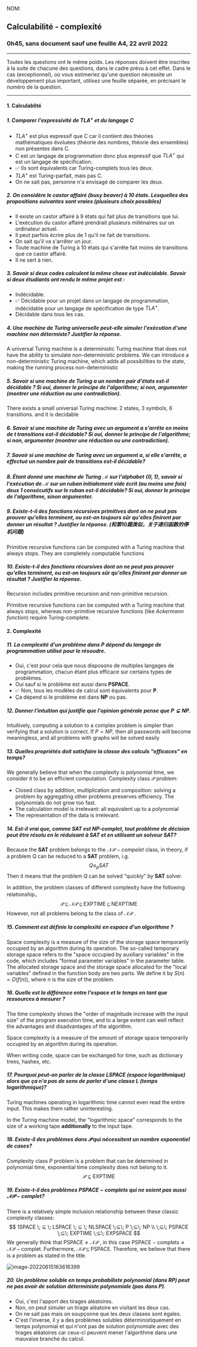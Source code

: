 NOM:

## Calculabilité - complexité

### 0h45, sans document sauf une feuille A4, 22 avril 2022

---

Toutes les questions ont le même poids. Les réponses doivent être inscrites à la suite de chacune des questions, dans le cadre prévu à cet effet. Dans le cas (exceptionnel), où vous estimeriez qu'une question nécessite un développement plus important, utilisez une feuille séparée, en précisant le numéro de la question.

----

#### 1. Calculablité

##### 1. Comparer l'expressivité de $TLA^+$ et du langage C

- $TLA^+$ est plus expressif que C car il contient des théories mathématiques évoluées (théorie des nombres, théorie des ensembles) non présentes dans C.
- C est un langage de programmation donc plus expressif que $TLA^+$ qui est un langage de spécification.
- ✅ Ils sont équivalents car Turing-complets tous les deux.
- $TLA^+$ est Turing-parfait, mais pas C.
- On ne sait pas, personne n'a envisagé de comparer les deux.



##### 2. On considère le castor affairé (*busy beaver*) à 10 états. Lesquelles des propositions suivantes sont vraies (plusieurs choix possibles)

- Il existe un castor affairé à 9 états qui fait plus de transitions que lui.
- L'exécution du castor affairé prendrait plusieurs millénaires sur un ordinateur actuel.
- Il peut parfois écrire plus de 1 qu'il ne fait de transitions.
- On sait qu'il va s'arrêter un jour.
- Toute machine de Turing à 10 états qui s'arrête fait moins de transitions que ce castor affairé.
- Il ne sert à rien.



##### 3. Savoir si deux codes calculent la même chose est indécidable. Savoir si deux étudiants ont rendu le même projet est :

- Indécidable.
- ✅ Décidable pour un projet dans un langage de programmation, indécidable pour un langage de spécification de type $TLA^+$.
- Décidable dans tous les cas.



##### 4. Une machine de Turing universelle peut-elle simuler l'exécution d'une machine non détermiste? Justifier la réponse.

A universal Turing machine is a deterministic Turing machine that does not have the ability to simulate non-deterministic problems. We can introduce a non-deterministic Turing machine, which adds all possibilities to the state, making the running process non-deterministic



##### 5. Savoir si une machine de Turing a un nombre pair d'états est-il décidable ? Si oui, donner le principe de l'algorithme; si non, argumenter (montrer une réduction ou une contradiction).

There exists a small universal Turing machine: 2 states, 3 symbols, 6 transitions. and it is decidable



##### 6. Savoir si une machine de Turing avec un argument a s'arrête en moins de $t$ transitions est-il décidable? Si oui, donner le principe de l'algorithme; si non, argumenter (montrer une réduction ou une contradiction).



##### 7. Savoir si une machine de Turing avec un argument $a$, si elle s'arrête, a effectué un nombre pair de transitions est-il décidable?



##### 8. Étant donné une machine de Turing $\mathcal{M}$ sur l'alphabet $\{0,1\}$, savoir si l'exécution de $\mathcal{M}$ sur un ruban initialement vide écrit (au moins une fois) deux 1 consécutifs sur le ruban est-il décidable? Si oui, donner le principe de l'algorithme, sinon argumenter.





##### 9. Existe-t-il des fonctions récursives primitives dont on ne peut pas prouver qu'elles terminent, ou est-on toujours sûr qu'elles finiront par donner un résultat ? Justifier la réponse. (和第10题类似，关于递归函数的停机问题)

Primitive recursive functions can be computed with a Turing machine that always stops. They are completely computable functions



##### 10. Existe-t-il des fonctions récursives dont on ne peut pas prouver qu'elles terminent, ou est-on toujours sûr qu'elles finiront par donner un résultat ? Justifier la réponse.

Recursion includes primitive recursion and non-primitive recursion.

Primitive recursive functions can be computed with a Turing machine that always stops, whereas non-primitive recursive functions (like *Ackermann function*) require Turing-complete.



#### 2. Complexité

##### 11. La complexité d'un problème dans $P$ dépend du langage de programmation utilisé pour le résoudre.

- Oui, c'est pour cela que nous disposons de multiples langages de programmation, chacun étant plus efficace sur certains types de problèmes.
- Oui sauf si le problème est aussi dans $\mathbf{PSPACE}$.
- ✅ Non, tous les modèles de calcul sont équivalents pour $\mathbf{P}$.
- Ça dépend si le problème est dans $\mathbf{NP}$ ou pas.



##### 12. Donner l'intuition qui justifie que l'opinion générale pense que $P \subsetneq NP$.

Intuitively, computing a solution to a complex problem is simpler than verifying that a solution is correct.
If $P=NP$, then all passwords will become meaningless, and all problems with graphs will be solved easily



##### 13. Quelles propriétés doit satisfaire la classe des calculs "efficaces" en temps?

We generally believe that when the complexity is polynomial time, we consider it to be an efficient computation. Complexity class $\mathcal{P}$ problem:

- Closed class by addition, multiplication and composition: solving a problem by aggregating other problems preserves efficiency. The polynomials do not grow too fast.
- The calculation model is irrelevant: all equivalent up to a polynomial
- The representation of the data is irrelevant.



##### 14. Est-il vrai que, comme SAT est $NP$-complet, tout problème de décision peut être résolu en le réduisant à SAT et en utilisant un solveur SAT?

Because the **SAT** problem belongs to the $\mathcal{NP}-compelet$ class, in theory, if a problem $Q$ can be reduced to a **SAT** problem, i.g.
$$
Q \le_{p} SAT
$$
Then it means that the problem $Q$ can be solved "quickly" by **SAT** solver.

In addition, the problem classes of different complexity have the following relationship，
$$
\mathcal{P} \; \subseteq \; \mathcal{NP} \; \subseteq \; \mathsf{EXPTIME} \; \subseteq \; \mathsf{NEXPTIME}
$$
However, not all problems belong to the class of  $\mathcal{NP}$ .



##### 15. Comment est définie la complexité en espace d'un algorithme ?

Space complexity is a measure of the size of the storage space temporarily occupied by an algorithm during its operation. The so-called temporary storage space refers to the "space occupied by auxiliary variables" in the code, which includes "formal parameter variables" in the parameter table. The allocated storage space and the storage space allocated for the "local variables" defined in the function body are two parts. We define it by $S(n)=O(f(n))$, where n is the size of the problem.



##### 16. Quelle est la différence entre l'espace et le temps en tant que ressources à mesurer ?

The time complexity shows the "order of magnitude increase with the input size" of the program execution time, and to a large extent can well reflect the advantages and disadvantages of the algorithm.

Space complexity is a measure of the amount of storage space temporarily occupied by an algorithm during its operation.

When writing code, space can be exchanged for time, such as dictionary trees, hashes, etc.



##### 17. Pourquoi peut-on parler de la classe $\mathsf{LSPACE}$ (espace logarithmique) alors que ça n'a pas de sens de parler d'une classe $\mathsf{L}$ (temps logarithmique)?

Turing machines operating in logarithmic time cannot even read the entire input. This makes them rather uninteresting.

In the Turing machine model, the "logarithmic space" corresponds to the size of a working tape **additionally** to the input tape.



##### 18. Existe-il des problèmes dans $\mathcal{P}$ qui nécessitent un nombre exponentiel de cases?

Complexity class $P$ problem is a problem that can be determined in polynomial time, exponential time complexity does not belong to it.
$$
\mathcal{P} \subsetneq \mathsf{EXPTIME}
$$




##### 19. Existe-t-il des problèmes $\mathsf{PSPACE}-\text{complets}$ qui ne soient pas aussi $\mathcal{NP}-\text{complet}$?

There is a relatively simple inclusion relationship between these classic complexity classes: 
$$
1SPACE \; ⊆ \; LSPACE \; ⊆ \; NLSPACE \;⊆\; P \;⊆\; NP \\
\;⊆\; PSPACE \;⊆\; EXPTIME \;⊆\; EXPSPACE
$$
 We generally think that $\mathsf{PSPACE} \ne \mathcal{NP}$ , in this case $\mathsf{PSPACE}-\text{complets} \ne \mathcal{NP}-\text{complet}$. Furthermore, $\mathcal{NP} \;⊆\; \mathsf{PSPACE}$. Therefore, we believe that there is a problem as stated in the title.

<img src="hierarchy.png" alt="image-20220615163616399"  />

##### 20. Un problème soluble en temps probabiliste polynomial (dans $RP$) peut ne pas avoir de solution déterministe polynomiale (pas dans $P$).

- Oui, c'est l'apport des tirages aléatoires.
- Non, on peut simuler un tirage aléatoire en visitant les deux cas.
- On ne sait pas mais on soupçonne que les deux classes sont égales.
- C'est l'inverse, il y a des problèmes solubles déterministiquement en temps polynomial et qui n'ont pas de solution polynomiale avec des tirages aléatoires car ceux-ci peuvent mener l'algorithme dans une mauvaise branche du calcul.
